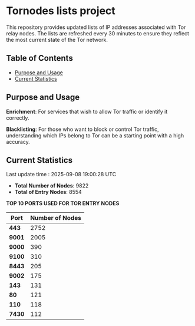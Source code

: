 # Tornodes lists project

This repository provides updated lists of IP addresses associated with Tor relay nodes. The lists are refreshed every 30 minutes to ensure they reflect the most current state of the Tor network.

## Table of Contents

- [Purpose and Usage](#purpose-and-usage)
- [Current Statistics](#current-statistics)


## Purpose and Usage

**Enrichment**: For services that wish to allow Tor traffic or identify it correctly.

**Blacklisting**: For those who want to block or control Tor traffic, understanding which IPs belong to Tor can be a starting point with a high accuracy.

## Current Statistics

Last update time : 2025-09-08 19:00:28 UTC

- **Total Number of Nodes**: 9822
- **Total of Entry Nodes**: 8554

**TOP 10 PORTS USED FOR TOR ENTRY NODES**

| **Port** | **Number of Nodes** |
|------|-----------------|
| **443**   | 2752  |
| **9001**   | 2005  |
| **9000**   | 390  |
| **9100**   | 310  |
| **8443**   | 205  |
| **9002**   | 175  |
| **143**   | 131  |
| **80**   | 121  |
| **110**   | 118  |
| **7430**   | 112  |

